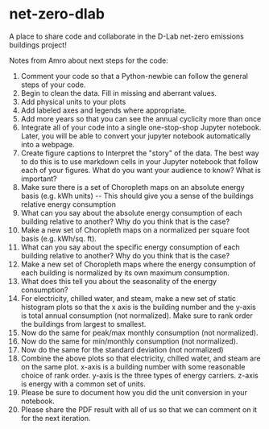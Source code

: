 # net-zero-dlab

A place to share code and collaborate in the D-Lab net-zero emissions buildings project!


Notes from Amro about next steps for the code:
1. Comment your code so that a Python-newbie can follow the general steps of your code.
2. Begin to clean the data. Fill in missing and aberrant values.
3. Add physical units to your plots
4. Add labeled axes and legends where appropriate.
5. Add more years so that you can see the annual cyclicity more than once
6. Integrate all of your code into a single one-stop-shop Jupyter notebook. Later, you will be able to convert your jupyter notebook automatically into a webpage.
7. Create figure captions to Interpret the "story" of the data. The best way to do this is to use markdown cells in your Jupyter notebook that follow each of your figures. What do you want your audience to know? What is important?
8. Make sure there is a set of Choropleth maps on an absolute energy basis (e.g. kWh units) -- This should give you a sense of the buildings relative energy consumption
9. What can you say about the absolute energy consumption of each building relative to another? Why do you think that is the case?
10. Make a new set of Choropleth maps on a normalized per square foot basis (e.g. kWh/sq. ft).
11. What can you say about the specific energy consumption of each building relative to another? Why do you think that is the case?
12. Make a new set of Choropleth maps where the energy consumption of each building is normalized by its own maximum consumption.
13. What does this tell you about the seasonality of the energy consumption?
14. For electricity, chilled water, and steam, make a new set of static histogram plots so that the x axis is the building number and the y-axis is total annual consumption (not normalized). Make sure to rank order the buildings from largest to smallest.
15. Now do the same for peak/max monthly consumption (not normalized).
16. Now do the same for min/monthly consumption (not normalized).
17. Now do the same for the standard deviation (not normalized)
18. Combine the above plots so that electricity, chilled water, and steam are on the same plot. x-axis is a building number with some reasonable choice of rank order. y-axis is the three types of energy carriers. z-axis is energy with a common set of units.
19. Please be sure to document how you did the unit conversion in your notebook.
20. Please share the PDF result with all of us so that we can comment on it for the next iteration.
